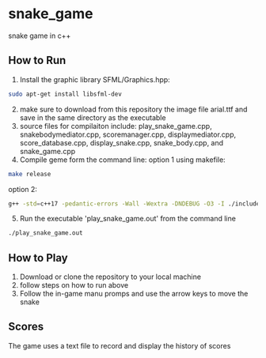 # snake_game
snake game in c++

## How to Run
1. Install the graphic library SFML/Graphics.hpp:
```sh
sudo apt-get install libsfml-dev
```
2. make sure to download from this repository the image file arial.ttf and save in the same directory as the executable
3. source files for compilaiton include:
play_snake_game.cpp, snakebodymediator.cpp, scoremanager.cpp, displaymediator.cpp, score_database.cpp, display_snake.cpp, snake_body.cpp, and snake_game.cpp
5. Compile geme form the command line:
option 1 using makefile:
```sh
make release
```
option 2:
```sh
g++ -std=c++17 -pedantic-errors -Wall -Wextra -DNDEBUG -O3 -I ./include test/play_snake_game.cpp src/snakebodymediator.cpp src/scoremanager.cpp src/displaymediator.cpp src/score_database.cpp src/display_snake.cpp src/snake_body.cpp src/snake_game.cpp -o play_snake_game.out -lsfml-graphics -lsfml-window -lsfml-system
```
5. Run the executable 'play_snake_game.out' from the command line
```sh
./play_snake_game.out
```
## How to Play
1.  Download or clone the repository to your local machine
2.  follow steps on how to run above
6.  Follow the in-game manu promps and use the arrow keys to move the snake

## Scores
The game uses a text file to record and display the history of scores

